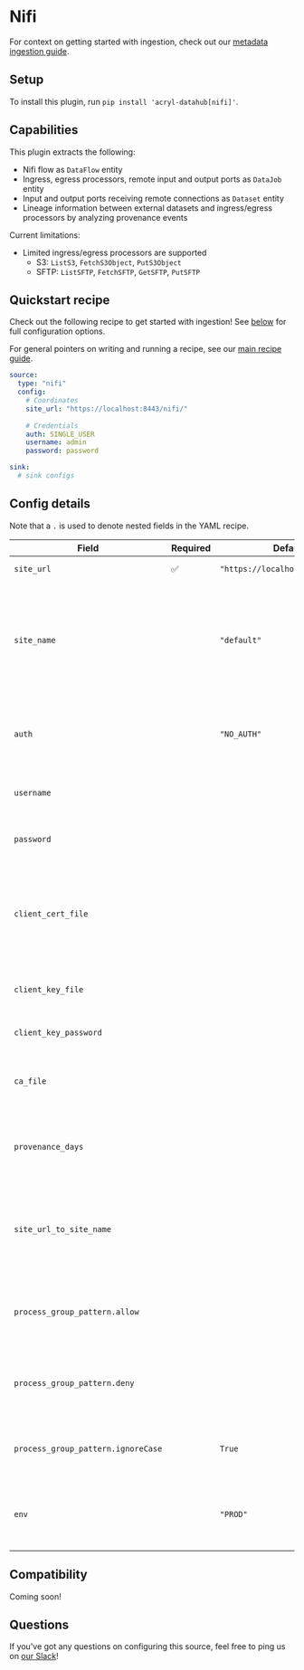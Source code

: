 # Nifi

For context on getting started with ingestion, check out our [metadata ingestion guide](../README.md).

## Setup

To install this plugin, run `pip install 'acryl-datahub[nifi]'`.

## Capabilities

This plugin extracts the following:

- Nifi flow as `DataFlow` entity
- Ingress, egress processors, remote input and output ports as `DataJob` entity
- Input and output ports receiving remote connections as `Dataset` entity
- Lineage information between external datasets and ingress/egress processors by analyzing provenance events

Current limitations:

- Limited ingress/egress processors are supported
  - S3: `ListS3`, `FetchS3Object`, `PutS3Object`
  - SFTP: `ListSFTP`, `FetchSFTP`, `GetSFTP`, `PutSFTP`

## Quickstart recipe

Check out the following recipe to get started with ingestion! See [below](#config-details) for full configuration options.

For general pointers on writing and running a recipe, see our [main recipe guide](../README.md#recipes).

```yml
source:
  type: "nifi"
  config:
    # Coordinates
    site_url: "https://localhost:8443/nifi/"
    
    # Credentials
    auth: SINGLE_USER    
    username: admin
    password: password

sink:
  # sink configs
```

## Config details

Note that a `.` is used to denote nested fields in the YAML recipe.

| Field                      | Required | Default                    | Description                                             |
| -------------------------- | -------- | -------------------------- | ------------------------------------------------------- |
| `site_url`              |    ✅    | `"https://localhost:8443/nifi/"` | URI to connect to.                                                                               |
| `site_name`             |          | `"default"`                      | Site name to identify this site with, useful when using input and output ports receiving remote connections                                                                       |
| `auth`                  |          |           `"NO_AUTH"`            | Nifi authentication. must be one of : NO_AUTH, SINGLE_USER, CLIENT_CERT                                |
| `username`                  |          |                              | Nifi username, must be set for `auth` = `"SINGLE_USER"`                                                  |
| `password`                  |          |                              | Nifi password, must be set for `auth` = `"SINGLE_USER"`                                                  |
| `client_cert_file`          |          |                              | Path to PEM file containing the public certificates for the user/client identity, must be set for `auth` = `"CLIENT_CERT"`                                                                   |
| `client_key_file`           |          |                              | Path to PEM file containing the client’s secret key                                                |
| `client_key_password`       |          |                              | The password to decrypt the client_key_file                                                               |
| `ca_file`                   |          |                             | Path to PEM file containing certs for the root CA(s) for the NiFi                                  |
| `provenance_days`           |          |                             | time window to analyze provenance events for external datasets                                           |
| `site_url_to_site_name`     |          |                             | Lookup to find site_name for site_url, required if using remote process groups in nifi  flow               |
|`process_group_pattern.allow`|          |                             | List of regex patterns for process groups to include in ingestion.                                       |
| `process_group_pattern.deny`|          |                             | List of regex patterns for process groups to exclude from ingestion.                                     |
| `process_group_pattern.ignoreCase`  |  |          `True`             | Whether to ignore case sensitivity during pattern matching.                                              |
| `env`                       |          |           `"PROD"`          | Environment to use in namespace when constructing URNs.                                                 |

## Compatibility

Coming soon!

## Questions

If you've got any questions on configuring this source, feel free to ping us on [our Slack](https://slack.datahubproject.io/)!
